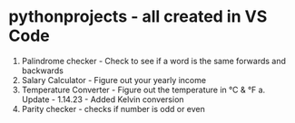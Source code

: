 # pythonprojects - all created in VS Code
  1. Palindrome checker - Check to see if a word is the same forwards and backwards
  2. Salary Calculator - Figure out your yearly income
  3. Temperature Converter - Figure out the temperature in °C & °F
     a. Update - 1.14.23 - Added Kelvin conversion
  4. Parity checker - checks if number is odd or even
